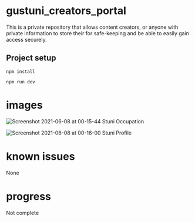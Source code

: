 # gustuni_creators_portal

This is a private repository that allows content creators, or anyone with private information to store their for safe-keeping and be able to easily gain access securely.


## Project setup
```
npm install
```

```
npm run dev
```

# images
![Screenshot 2021-06-08 at 00-15-44 Stuni Occupation](https://user-images.githubusercontent.com/55278664/121141403-c3bd3400-c7ef-11eb-9496-7337e78ee9cd.png)

![Screenshot 2021-06-08 at 00-16-00 Stuni Profile](https://user-images.githubusercontent.com/55278664/121141183-8b1d5a80-c7ef-11eb-9e18-f1ed688243b6.png)

# known issues

None 

# progress

Not complete
